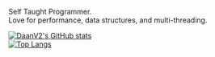 Self Taught Programmer.   
Love for performance, data structures, and multi-threading.

[![DaanV2's GitHub stats](https://github-readme-stats.vercel.app/api?username=DaanV2)](https://github.com/DaanV2)  
[![Top Langs](https://github-readme-stats.vercel.app/api/top-langs/?username=DaanV2&layout=compact)](https://github.com/DaanV2)
